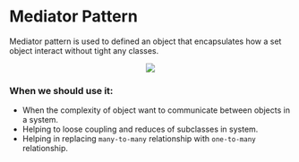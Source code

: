 # Mediator Pattern
Mediator pattern is used to defined an object that encapsulates how a set object interact without tight any classes.

<p align="center">
  <img src="https://user-images.githubusercontent.com/25744906/75364552-811f6300-58ee-11ea-84f9-61df53c0af09.png">
</p>

### When we should use it:
 - When the complexity of object want to communicate between objects in a system.
 - Helping to loose coupling and reduces of subclasses in system.
 - Helping in replacing `many-to-many` relationship with `one-to-many` relationship.
